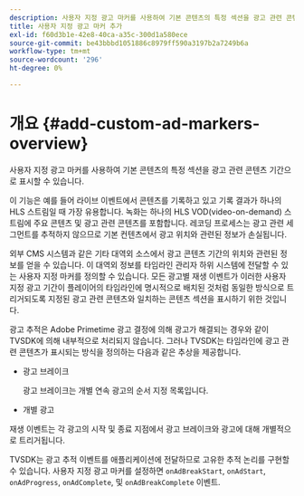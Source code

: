 ```yaml
---
description: 사용자 지정 광고 마커를 사용하여 기본 콘텐츠의 특정 섹션을 광고 관련 콘텐츠 기간으로 표시할 수 있습니다.
title: 사용자 지정 광고 마커 추가
exl-id: f60d3b1e-42e8-40ca-a35c-300d1a580ece
source-git-commit: be43bbbd1051886c8979ff590a3197b2a7249b6a
workflow-type: tm+mt
source-wordcount: '296'
ht-degree: 0%

---
```


# 개요 {#add-custom-ad-markers-overview}

사용자 지정 광고 마커를 사용하여 기본 콘텐츠의 특정 섹션을 광고 관련 콘텐츠 기간으로 표시할 수 있습니다.

이 기능은 예를 들어 라이브 이벤트에서 콘텐츠를 기록하고 있고 기록 결과가 하나의 HLS 스트림일 때 가장 유용합니다. 녹화는 하나의 HLS VOD(video-on-demand) 스트림에 주요 콘텐츠 및 광고 관련 콘텐츠를 포함합니다. 레코딩 프로세스는 광고 관련 세그먼트를 추적하지 않으므로 기본 컨텐츠에서 광고 위치와 관련된 정보가 손실됩니다.

외부 CMS 시스템과 같은 기타 대역외 소스에서 광고 콘텐츠 기간의 위치와 관련된 정보를 얻을 수 있습니다. 이 대역외 정보를 타임라인 관리자 하위 시스템에 전달할 수 있는 사용자 지정 마커를 정의할 수 있습니다. 모든 광고별 재생 이벤트가 이러한 사용자 지정 광고 기간이 플레이어의 타임라인에 명시적으로 배치된 것처럼 동일한 방식으로 트리거되도록 지정된 광고 관련 콘텐츠와 일치하는 콘텐츠 섹션을 표시하기 위한 것입니다.

광고 추적은 Adobe Primetime 광고 결정에 의해 광고가 해결되는 경우와 같이 TVSDK에 의해 내부적으로 처리되지 않습니다. 그러나 TVSDK는 타임라인에 광고 관련 콘텐츠가 표시되는 방식을 정의하는 다음과 같은 추상을 제공합니다.

* 광고 브레이크

   광고 브레이크는 개별 연속 광고의 순서 지정 목록입니다.
* 개별 광고

재생 이벤트는 각 광고의 시작 및 종료 지점에서 광고 브레이크와 광고에 대해 개별적으로 트리거됩니다.

TVSDK는 광고 추적 이벤트를 애플리케이션에 전달하므로 고유한 추적 논리를 구현할 수 있습니다. 사용자 지정 광고 마커를 설정하면 `onAdBreakStart`, `onAdStart`, `onAdProgress`, `onAdComplete`, 및 `onAdBreakComplete` 이벤트.
